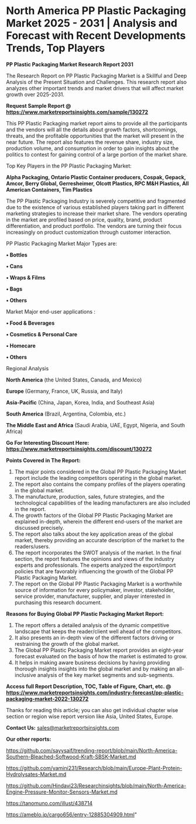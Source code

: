# North America PP Plastic Packaging Market 2025 - 2031 | Analysis and Forecast with Recent Developments Trends, Top Players

<strong>PP Plastic Packaging Market Research Report 2031</strong>

The Research Report on PP Plastic Packaging Market is a Skillful and Deep Analysis of the Present Situation and Challenges. This research report also analyzes other important trends and market drivers that will affect market growth over 2025-2031.

<strong>Request Sample Report @ <a href=https://www.marketreportsinsights.com/sample/130272>https://www.marketreportsinsights.com/sample/130272</a></strong>

This PP Plastic Packaging market report aims to provide all the participants and the vendors will all the details about growth factors, shortcomings, threats, and the profitable opportunities that the market will present in the near future. The report also features the revenue share, industry size, production volume, and consumption in order to gain insights about the politics to contest for gaining control of a large portion of the market share.

Top Key Players in the PP Plastic Packaging Market:

<strong>Alpha Packaging, Ontario Plastic Container producers, Cospak, Gepack, Amcor, Berry Global, Gerresheimer, Olcott Plastics, RPC M&H Plastics, All American Containers, Tim Plastics</strong>

The PP Plastic Packaging Industry is severely competitive and fragmented due to the existence of various established players taking part in different marketing strategies to increase their market share. The vendors operating in the market are profiled based on price, quality, brand, product differentiation, and product portfolio. The vendors are turning their focus increasingly on product customization through customer interaction.

PP Plastic Packaging Market Major Types are:

<strong>• Bottles

• Cans

• Wraps & Films

• Bags

• Others</strong>

Market Major end-user applications :

<strong>• Food & Beverages

• Cosmetics & Personal Care

• Homecare

• Others</strong>

Regional Analysis

</u><strong><b>North America</b></strong> (the United States, Canada, and Mexico)

<strong><b>Europe </b></strong>(Germany, France, UK, Russia, and Italy)

<strong><b>Asia-Pacific</b></strong> (China, Japan, Korea, India, and Southeast Asia)

<strong><b>South America</b></strong> (Brazil, Argentina, Colombia, etc.)

<strong><b>The Middle East and Africa</b></strong> (Saudi Arabia, UAE, Egypt, Nigeria, and South Africa)

<strong>Go For Interesting Discount Here: <a href=https://www.marketreportsinsights.com/discount/130272>https://www.marketreportsinsights.com/discount/130272</a></strong>

<strong>Points Covered in The Report:</strong>
<ol>
  <li>The major points considered in the Global PP Plastic Packaging Market report include the leading competitors operating in the global market.</li>
  <li>The report also contains the company profiles of the players operating in the global market.</li>
  <li>The manufacture, production, sales, future strategies, and the technological capabilities of the leading manufacturers are also included in the report.</li>
  <li>The growth factors of the Global PP Plastic Packaging Market are explained in-depth, wherein the different end-users of the market are discussed precisely.</li>
  <li>The report also talks about the key application areas of the global market, thereby providing an accurate description of the market to the readers/users.</li>
  <li>The report incorporates the SWOT analysis of the market. In the final section, the report features the opinions and views of the industry experts and professionals. The experts analyzed the export/import policies that are favorably influencing the growth of the Global PP Plastic Packaging Market.</li>
  <li>The report on the Global PP Plastic Packaging Market is a worthwhile source of information for every policymaker, investor, stakeholder, service provider, manufacturer, supplier, and player interested in purchasing this research document.</li>
</ol>
<strong>Reasons for Buying Global PP Plastic Packaging Market Report:</strong>

<ol>
  <li>The report offers a detailed analysis of the dynamic competitive landscape that keeps the reader/client well ahead of the competitors.</li>
  <li>It also presents an in-depth view of the different factors driving or restraining the growth of the global market.</li>
  <li>The Global PP Plastic Packaging Market report provides an eight-year forecast evaluated on the basis of how the market is estimated to grow.</li>
  <li>It helps in making aware business decisions by having providing thorough insights insights into the global market and by making an all-inclusive analysis of the key market segments and sub-segments.</li>
</ol>
<strong>Access full Report Description, TOC, Table of Figure, Chart, etc. @ <a href=https://www.marketreportsinsights.com/industry-forecast/pp-plastic-packaging-market-2022-130272>https://www.marketreportsinsights.com/industry-forecast/pp-plastic-packaging-market-2022-130272</a></strong>


Thanks for reading this article; you can also get individual chapter wise section or region wise report version like Asia, United States, Europe.

<strong>Contact Us:</strong>
sales@marketreportsinsights.com

<strong>Our other reports:</strong>

<a href=https://github.com/sayysaif/trending-report/blob/main/North-America-Southern-Bleached-Softwood-Kraft-SBSK-Market.md>https://github.com/sayysaif/trending-report/blob/main/North-America-Southern-Bleached-Softwood-Kraft-SBSK-Market.md</a>

<a href=https://github.com/yamini231/Research/blob/main/Europe-Plant-Protein-Hydrolysates-Market.md>https://github.com/yamini231/Research/blob/main/Europe-Plant-Protein-Hydrolysates-Market.md</a>

<a href=https://github.com/Hindavi23/Researchinsights/blob/main/North-America-Engine-Pressure-Monitor-Sensors-Market.md>https://github.com/Hindavi23/Researchinsights/blob/main/North-America-Engine-Pressure-Monitor-Sensors-Market.md</a>

<a href=https://tanomuno.com/illust/438714>https://tanomuno.com/illust/438714</a>

<a href=https://ameblo.jp/cargo656/entry-12885304909.html>https://ameblo.jp/cargo656/entry-12885304909.html</a>"

